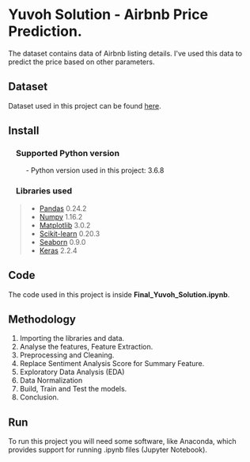 # Yuvoh Solution - Airbnb Price Prediction.

The dataset contains data of Airbnb listing details. I've used this data to predict the price based on other parameters.


## Dataset

Dataset used in this project can be found [here]( http://data.insideairbnb.com/united-kingdom/england/london/2019-07-10/data/listings.csv.gz).

## Install

### &nbsp;&nbsp;&nbsp; Supported Python version
&nbsp;&nbsp;&nbsp;&nbsp;&nbsp;&nbsp;&nbsp;&nbsp;&nbsp;- Python version used in this project: 3.6.8

### &nbsp;&nbsp;&nbsp; Libraries used

> *  [Pandas](http://pandas.pydata.org) 0.24.2
> *  [Numpy](http://www.numpy.org) 1.16.2
> *  [Matplotlib](https://matplotlib.org) 3.0.2
> *  [Scikit-learn](http://scikit-learn.org/stable/) 0.20.3
> *  [Seaborn](https://seaborn.pydata.org) 0.9.0
> *  [Keras](https://keras.io/) 2.2.4

## Code

The code used in this project is inside **Final_Yuvoh_Solution.ipynb**.

## Methodology
1. Importing the libraries and data.
2. Analyse the features, Feature Extraction.
3. Preprocessing and Cleaning.
4. Replace Sentiment Analysis Score for Summary Feature.
5. Exploratory Data Analysis (EDA)
6. Data Normalization
7. Build, Train and Test the models.
8. Conclusion.

## Run

To run this project you will need some software, like Anaconda, which provides support for running .ipynb files (Jupyter Notebook).
